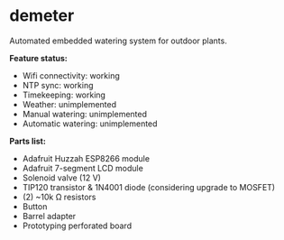 # demeter
Automated embedded watering system for outdoor plants.

**Feature status:**
* Wifi connectivity: working
* NTP sync: working
* Timekeeping: working
* Weather: unimplemented
* Manual watering: unimplemented
* Automatic watering: unimplemented

**Parts list:**
* Adafruit Huzzah ESP8266 module
* Adafruit 7-segment LCD module
* Solenoid valve (12 V)
* TIP120 transistor & 1N4001 diode (considering upgrade to MOSFET)
* (2) ~10k Ω resistors
* Button
* Barrel adapter
* Prototyping perforated board

